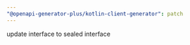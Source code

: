 ```yaml
---
"@openapi-generator-plus/kotlin-client-generator": patch
---
```


update interface to sealed interface
